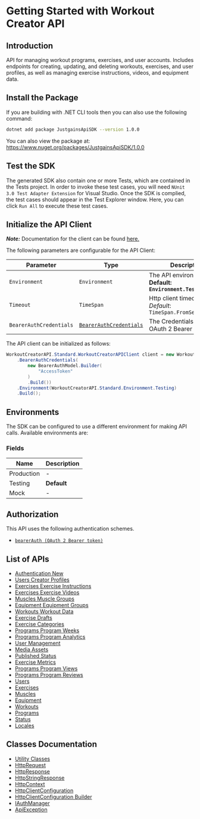 
# Getting Started with Workout Creator API

## Introduction

API for managing workout programs, exercises, and user accounts. Includes endpoints for creating, updating, and deleting workouts, exercises, and user profiles, as well as managing exercise instructions, videos, and equipment data.

## Install the Package

If you are building with .NET CLI tools then you can also use the following command:

```bash
dotnet add package JustgainsApiSDK --version 1.0.0
```

You can also view the package at:
https://www.nuget.org/packages/JustgainsApiSDK/1.0.0

## Test the SDK

The generated SDK also contain one or more Tests, which are contained in the Tests project. In order to invoke these test cases, you will need `NUnit 3.0 Test Adapter Extension` for Visual Studio. Once the SDK is complied, the test cases should appear in the Test Explorer window. Here, you can click `Run All` to execute these test cases.

## Initialize the API Client

**_Note:_** Documentation for the client can be found [here.](https://www.github.com/JustGains/just-gains-api-dotnet-sdk/tree/1.0.0/doc/client.md)

The following parameters are configurable for the API Client:

| Parameter | Type | Description |
|  --- | --- | --- |
| `Environment` | `Environment` | The API environment. <br> **Default: `Environment.Testing`** |
| `Timeout` | `TimeSpan` | Http client timeout.<br>*Default*: `TimeSpan.FromSeconds(100)` |
| `BearerAuthCredentials` | [`BearerAuthCredentials`](https://www.github.com/JustGains/just-gains-api-dotnet-sdk/tree/1.0.0/doc/auth/oauth-2-bearer-token.md) | The Credentials Setter for OAuth 2 Bearer token |

The API client can be initialized as follows:

```csharp
WorkoutCreatorAPI.Standard.WorkoutCreatorAPIClient client = new WorkoutCreatorAPI.Standard.WorkoutCreatorAPIClient.Builder()
    .BearerAuthCredentials(
        new BearerAuthModel.Builder(
            "AccessToken"
        )
        .Build())
    .Environment(WorkoutCreatorAPI.Standard.Environment.Testing)
    .Build();
```

## Environments

The SDK can be configured to use a different environment for making API calls. Available environments are:

### Fields

| Name | Description |
|  --- | --- |
| Production | - |
| Testing | **Default** |
| Mock | - |

## Authorization

This API uses the following authentication schemes.

* [`bearerAuth (OAuth 2 Bearer token)`](https://www.github.com/JustGains/just-gains-api-dotnet-sdk/tree/1.0.0/doc/auth/oauth-2-bearer-token.md)

## List of APIs

* [Authentication New](https://www.github.com/JustGains/just-gains-api-dotnet-sdk/tree/1.0.0/doc/controllers/authentication-new.md)
* [Users Creator Profiles](https://www.github.com/JustGains/just-gains-api-dotnet-sdk/tree/1.0.0/doc/controllers/users-creator-profiles.md)
* [Exercises Exercise Instructions](https://www.github.com/JustGains/just-gains-api-dotnet-sdk/tree/1.0.0/doc/controllers/exercises-exercise-instructions.md)
* [Exercises Exercise Videos](https://www.github.com/JustGains/just-gains-api-dotnet-sdk/tree/1.0.0/doc/controllers/exercises-exercise-videos.md)
* [Muscles Muscle Groups](https://www.github.com/JustGains/just-gains-api-dotnet-sdk/tree/1.0.0/doc/controllers/muscles-muscle-groups.md)
* [Equipment Equipment Groups](https://www.github.com/JustGains/just-gains-api-dotnet-sdk/tree/1.0.0/doc/controllers/equipment-equipment-groups.md)
* [Workouts Workout Data](https://www.github.com/JustGains/just-gains-api-dotnet-sdk/tree/1.0.0/doc/controllers/workouts-workout-data.md)
* [Exercise Drafts](https://www.github.com/JustGains/just-gains-api-dotnet-sdk/tree/1.0.0/doc/controllers/exercise-drafts.md)
* [Exercise Categories](https://www.github.com/JustGains/just-gains-api-dotnet-sdk/tree/1.0.0/doc/controllers/exercise-categories.md)
* [Programs Program Weeks](https://www.github.com/JustGains/just-gains-api-dotnet-sdk/tree/1.0.0/doc/controllers/programs-program-weeks.md)
* [Programs Program Analytics](https://www.github.com/JustGains/just-gains-api-dotnet-sdk/tree/1.0.0/doc/controllers/programs-program-analytics.md)
* [User Management](https://www.github.com/JustGains/just-gains-api-dotnet-sdk/tree/1.0.0/doc/controllers/user-management.md)
* [Media Assets](https://www.github.com/JustGains/just-gains-api-dotnet-sdk/tree/1.0.0/doc/controllers/media-assets.md)
* [Published Status](https://www.github.com/JustGains/just-gains-api-dotnet-sdk/tree/1.0.0/doc/controllers/published-status.md)
* [Exercise Metrics](https://www.github.com/JustGains/just-gains-api-dotnet-sdk/tree/1.0.0/doc/controllers/exercise-metrics.md)
* [Programs Program Views](https://www.github.com/JustGains/just-gains-api-dotnet-sdk/tree/1.0.0/doc/controllers/programs-program-views.md)
* [Programs Program Reviews](https://www.github.com/JustGains/just-gains-api-dotnet-sdk/tree/1.0.0/doc/controllers/programs-program-reviews.md)
* [Users](https://www.github.com/JustGains/just-gains-api-dotnet-sdk/tree/1.0.0/doc/controllers/users.md)
* [Exercises](https://www.github.com/JustGains/just-gains-api-dotnet-sdk/tree/1.0.0/doc/controllers/exercises.md)
* [Muscles](https://www.github.com/JustGains/just-gains-api-dotnet-sdk/tree/1.0.0/doc/controllers/muscles.md)
* [Equipment](https://www.github.com/JustGains/just-gains-api-dotnet-sdk/tree/1.0.0/doc/controllers/equipment.md)
* [Workouts](https://www.github.com/JustGains/just-gains-api-dotnet-sdk/tree/1.0.0/doc/controllers/workouts.md)
* [Programs](https://www.github.com/JustGains/just-gains-api-dotnet-sdk/tree/1.0.0/doc/controllers/programs.md)
* [Status](https://www.github.com/JustGains/just-gains-api-dotnet-sdk/tree/1.0.0/doc/controllers/status.md)
* [Locales](https://www.github.com/JustGains/just-gains-api-dotnet-sdk/tree/1.0.0/doc/controllers/locales.md)

## Classes Documentation

* [Utility Classes](https://www.github.com/JustGains/just-gains-api-dotnet-sdk/tree/1.0.0/doc/utility-classes.md)
* [HttpRequest](https://www.github.com/JustGains/just-gains-api-dotnet-sdk/tree/1.0.0/doc/http-request.md)
* [HttpResponse](https://www.github.com/JustGains/just-gains-api-dotnet-sdk/tree/1.0.0/doc/http-response.md)
* [HttpStringResponse](https://www.github.com/JustGains/just-gains-api-dotnet-sdk/tree/1.0.0/doc/http-string-response.md)
* [HttpContext](https://www.github.com/JustGains/just-gains-api-dotnet-sdk/tree/1.0.0/doc/http-context.md)
* [HttpClientConfiguration](https://www.github.com/JustGains/just-gains-api-dotnet-sdk/tree/1.0.0/doc/http-client-configuration.md)
* [HttpClientConfiguration Builder](https://www.github.com/JustGains/just-gains-api-dotnet-sdk/tree/1.0.0/doc/http-client-configuration-builder.md)
* [IAuthManager](https://www.github.com/JustGains/just-gains-api-dotnet-sdk/tree/1.0.0/doc/i-auth-manager.md)
* [ApiException](https://www.github.com/JustGains/just-gains-api-dotnet-sdk/tree/1.0.0/doc/api-exception.md)

